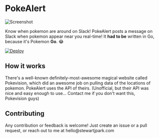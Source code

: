 # PokeAlert

![Screenshot](https://raw.githubusercontent.com/stewartpark/pokealert/master/misc/screenshot.png)

Know when pokemon are around on Slack! PokeAlert posts a message on Slack when pokemon appear near you real-time! It **had to be** written in Go, because it's Pokemon **Go**. :joy:

[![Deploy](https://www.herokucdn.com/deploy/button.svg)](https://heroku.com/deploy)

## How it works

There's a well-known definitely-most-awesome magical website called Pokevision, which did an awesome job on pulling data of the locations of pokemon. PokeAlert uses the API of theirs. (Unofficial, but their API was nice and easy enough to use... Contact me if you don't want this, Pokevision guys)


## Contributing

Any contribution or feedback is welcome! Just create an issue or a pull request, or reach out to me at hello&commat;stewartjpark.com
